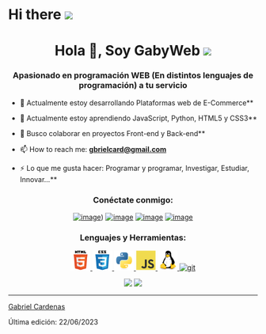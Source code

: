 # Hi there <img src="https://github.com/TheDudeThatCode/TheDudeThatCode/blob/master/Assets/Hi.gif" width="29px">
<p align="center">

<h1 align="center">Hola 👋, Soy GabyWeb <img height="40" src="[https://emoji.gg/assets/emoji/7333-parrotdance.gif](https://media.giphy.com/media/hvRJCLFzcasrR4ia7z/giphy.gif)"></h1>
<h3 align="center">Apasionado en programación WEB (En distintos lenguajes de programación) a tu servicio</h3>

- 🔭 Actualmente estoy desarrollando Plataformas web de E-Commerce**

- 🌱 Actualmente estoy aprendiendo JavaScript, Python, HTML5 y CSS3**

- 👯 Busco colaborar en proyectos Front-end y Back-end**

- 📫 How to reach me: **gbrielcard@gmail.com**

- ⚡  Lo que me gusta hacer: Programar y programar, Investigar, Estudiar, Innovar...**

<h3 align="center">Conéctate conmigo:</h3>
<div align="center">

[![image](https://img.shields.io/badge/LinkedIn-0077B5?style=for-the-badge&logo=linkedin&logoColor=white)](https://www.linkedin.com/in/jose-gabriel-cardenas-5a86a1136/))
[![image](https://img.shields.io/badge/Instagram-E4405F?style=for-the-badge&logo=instagram&logoColor=white)](https://www.instagram.com/cursospro.co/)
[![image](https://img.shields.io/badge/Twitter-1DA1F2?style=for-the-badge&logo=twitter&logoColor=white)](https://twitter.com/gabrielu113)
[![image](https://img.shields.io/badge/Gmail-D14836?style=for-the-badge&logo=gmail&logoColor=white)](mailto:produtor.gbrielcard@gmail.com)
  
</div>

<h3 align="center">Lenguajes y Herramientas:</h3>

<p align="center"> 
  <a href="https://www.w3.org/html/" target="_blank"> 
    <img src="https://raw.githubusercontent.com/devicons/devicon/master/icons/html5/html5-original-wordmark.svg" alt="html5" width="40" height="40"/> 
  </a>
  <a href="https://www.w3schools.com/css/" target="_blank"> 
    <img src="https://raw.githubusercontent.com/devicons/devicon/master/icons/css3/css3-original-wordmark.svg" alt="css3" width="40" height="40"/> 
  </a> 
  <a href="https://www.python.org" target="_blank"> 
    <img src="https://raw.githubusercontent.com/devicons/devicon/master/icons/python/python-original.svg" alt="python" width="40" height="40"/> 
  </a>  
  <a href="https://developer.mozilla.org/en-US/docs/Web/JavaScript" target="_blank"> 
    <img src="https://raw.githubusercontent.com/devicons/devicon/master/icons/javascript/javascript-original.svg" alt="javascript" width="40" height="40"/> 
  </a> 
  <a href="https://www.linux.org/" target="_blank"> 
    <img src="https://raw.githubusercontent.com/devicons/devicon/master/icons/linux/linux-original.svg" alt="linux" width="40" height="40"/> 
  </a> 
  <a href="https://git-scm.com/" target="_blank"> 
    <img src="https://www.vectorlogo.zone/logos/git-scm/git-scm-icon.svg" alt="git" width="40" height="40"/> 
  </a>
</p>

<p align= "center">
  <img height= "150" src="https://github-readme-stats.vercel.app/api?username=GabyWeb&theme=react&show_icons=true&include_all_commits=true" />
  <img height= "150" src="https://github-readme-stats.vercel.app/api/top-langs/?username=GabyWeb&theme=react&layout=compact" />
</p>

------

[Gabriel Cardenas](https://github.com/GabyWeb)

Última edición: 22/06/2023

